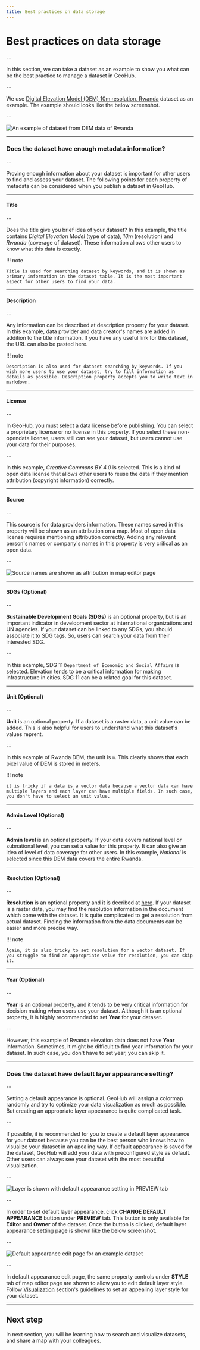 ```yaml
---
title: Best practices on data storage
---
```


# Best practices on data storage

--

In this section, we can take a dataset as an example to show you what can be the best practice to manage a dataset in GeoHub.

--

We use [Digital Elevation Model (DEM) 10m resolution, Rwanda](https://geohub.data.undp.org/data/00d5add9be37e465398b081683c3ec03) dataset as an example. The example should looks like the below screenshot.

--

![An example of dataset from DEM data of Rwanda](../assets/data/best_practice_example_1.png)

---

### Does the dataset have enough metadata information?

--

Proving enough information about your dataset is important for other users to find and assess your dataset. The following points for each property of metadata can be considered when you publish a dataset in GeoHub.

---

#### Title

--

Does the title give you brief idea of your dataset? In this example, the title contains _Digital Elevation Model_ (type of data), _10m_ (resolution) and _Rwanda_ (coverage of dataset). These information allows other users to know what this data is exactly.

<hidden>

!!! note

    Title is used for searching dataset by keywords, and it is shown as primary information in the dataset table. It is the most important aspect for other users to find your data.

</hidden>

---

#### Description

--

Any information can be described at description property for your dataset. In this example, data provider and data creator's names are added in addition to the title information. If you have any useful link for this dataset, the URL can also be pasted here.

<hidden>

!!! note

    Description is also used for dataset searching by keywords. If you wish more users to use your dataset, try to fill information as details as possible. Description property accepts you to write text in markdown.

</hidden>

---

#### License

--

In GeoHub, you must select a data license before publishing. You can select a proprietary license or no license in this property. If you select these non-opendata license, users still can see your dataset, but users cannot use your data for their purposes.

--

In this example, _Creative Commons BY 4.0_ is selected. This is a kind of open data license that allows other users to reuse the data if they mention attribution (copyright information) correctly.

---

#### Source

--

This source is for data providers information. These names saved in this property will be shown as an attribution on a map. Most of open data license requires mentioning attribution correctly. Adding any relevant person's names or company's names in this property is very critical as an open data.

--

![Source names are shown as attribution in map editor page](../assets/data/best_practice_example_2.png)

---

#### SDGs (Optional)

--

**Sustainable Development Goals (SDGs)** is an optional property, but is an important indicator in development sector at international organizations and UN agencies. If your dataset can be linked to any SDGs, you should associate it to SDG tags. So, users can search your data from their interested SDG.

--

In this example, SDG 11 `Department of Economic and Social Affairs` is selected. Elevation tends to be a critical information for making infrastructure in cities. SDG 11 can be a related goal for this dataset.

---

#### Unit (Optional)

--

**Unit** is an optional property. If a dataset is a raster data, a unit value can be added. This is also helpful for users to understand what this dataset's values reprent.

--

In this example of Rwanda DEM, the unit is `m`. This clearly shows that each pixel value of DEM is stored in meters.

<hidden>

!!! note

    it is tricky if a data is a vector data because a vector data can have multiple layers and each layer can have multiple fields. In such case, you don't have to select an unit value.

</hidden>

---

#### Admin Level (Optional)

--

**Admin level** is an optional property. If your data covers national level or subnational level, you can set a value for this property. It can also give an idea of level of data coverage for other users. In this example, _National_ is selected since this DEM data covers the entire Rwanda.

---

#### Resolution (Optional)

--

**Resolution** is an optional property and it is decribed at [here](./publish_datasets.md#resolution). If your dataset is a raster data, you may find the resolution information in the document which come with the dataset. It is quite complicated to get a resolution from actual dataset. Finding the information from the data documents can be easier and more precise way.

<hidden>

!!! note

    Again, it is also tricky to set resolution for a vector dataset. If you struggle to find an appropriate value for resolution, you can skip it.

</hidden>

---

#### Year (Optional)

--

**Year** is an optional property, and it tends to be very critical information for decision making when users use your dataset. Although it is an optional property, it is highly recommended to set **Year** for your dataset.

--

However, this example of Rwanda elevation data does not have **Year** information. Sometimes, it might be difficult to find year information for your dataset. In such case, you don't have to set year, you can skip it.

---

### Does the dataset have default layer appearance setting?

--

Setting a default appearance is optional. GeoHub will assign a colormap randomly and try to optimize your data visualization as much as possible. But creating an appropriate layer appearance is quite complicated task.

--

If possible, it is recommended for you to create a default layer appearance for your dataset because you can be the best person who knows how to visualize your dataset in an apealing way. If default appearance is saved for the dataset, GeoHub will add your data with preconfigured style as default. Other users can always see your dataset with the most beautiful visualization.

--

![Layer is shown with default appearance setting in PREVIEW tab](../assets/data/best_practice_example_3.png)

--

In order to set default layer appearance, click **CHANGE DEFAULT APPEARANCE** button under **PREVIEW** tab. This button is only available for **Editor** and **Owner** of the dataset. Once the button is clicked, default layer appearance setting page is shown like the below screenshot.

--

![Default appearance edit page for an example dataset](../assets/data/best_practice_example_4.png)

--

In default appearance edit page, the same property controls under **STYLE** tab of map editor page are shown to allow you to edit default layer style. Follow [Visualization](../visualization/visualize_overview.md) section's guidelines to set an appealing layer style for your dataset.

---

## Next step

In next section, you will be learning how to search and visualize datasets, and share a map with your colleagues.
